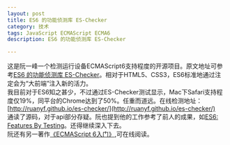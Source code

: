 ```yaml
---
layout: post
title: ES6 的功能侦测库 ES-Checker
category: 技术
tags: JavaScript ECMAScript ECMA6
description: ES6 的功能侦测库 ES-Checker

---
```


这是阮一峰一个检测运行设备ECMAScript6支持程度的开源项目。原文地址可参考[ES6 的功能侦测库 ES-Checker](http://www.ruanyifeng.com/blog/2015/06/es-checker.html)。相对于HTML5、CSS3，ES6标准地通过注定会为“大前端”注入新的活力。  
我目前对于ES6知之甚少，不过通过ES-Checker测试显示，Mac下Safari支持程度仅19%，同平台的Chrome达到了50%。任重而道远。在线检测地址：[http://ruanyf.github.io/es-checker/](http://ruanyf.github.io/es-checker/)  
通读了源码，对于api部分存疑。阮也提到他的工作参考了前人的成果，如[ES6: Features By Testing](http://davidwalsh.name/es6-features-testing)。还得继续深入下去。  
阮还有另一著作[《ECMAScript 6入门》](http://es6.ruanyifeng.com/),可在线阅读。
